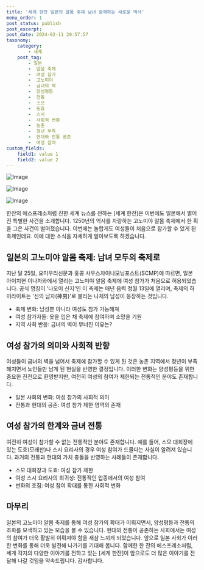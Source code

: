 ```yaml
---
title: '세계 한잔 일본의 알몸 축제 남녀 함께하는 새로운 역사'
menu_order: 1
post_status: publish
post_excerpt: 
post_date: 2024-02-11 20:57:57
taxonomy:
    category:
        - 세계
    post_tag:
        - 일본
        -  알몸 축제
        -  여성 참가
        -  고노미야
        -  금녀의 벽
        -  양성평등
        -  전통
        -  스모
        -  도효
        -  스시
        -  사회적 변화
        -  농촌
        -  청년 부족
        -  현대와 전통 공존
        -  여성 참여
custom_fields:
    field1: value 1
    field2: value 2
---
```


![Image](https://imgnews.pstatic.net/image/025/2024/02/11/0003340735_001_20240211190901055.jpg?type=w647)

![Image](https://imgnews.pstatic.net/image/025/2024/02/11/0003340735_002_20240211190901097.jpg?type=w647)

![Image](https://imgnews.pstatic.net/image/025/2024/02/11/0003340735_003_20240211190901132.jpg?type=w647)

한잔의 에스프레소처럼 진한 세계 뉴스를 전하는 [세계 한잔]은 이번에도 일본에서 벌어진 특별한 사건을 소개합니다. 1250년의 역사를 자랑하는 고노미야 알몸 축제에서 한 획을 그은 사건이 벌어졌습니다. 이번에는 놀랍게도 여성들이 처음으로 참가할 수 있게 된 축제인데요. 이에 대한 소식을 자세하게 알아보도록 하겠습니다.
## 일본의 고노미야 알몸 축제: 남녀 모두의 축제로
지난 달 25일, 요미우리신문과 홍콩 사우스차이나모닝포스트(SCMP)에 따르면, 일본 아이치현 이나자와에서 열리는 고노미야 알몸 축제에 여성 참가가 처음으로 허용되었습니다. 공식 명칭이 '나오이 신지'인 이 축제는 매년 음력 정월 13일에 열리며, 축제의 하이라이트는 '신의 남자(神男)'로 불리는 나체의 남성이 등장하는 것입니다.
- 축제 변화: 남성뿐 아니라 여성도 참가 가능해져
- 여성 참가자들: 옷을 입은 채 축제에 참여하며 소망을 기원
- 지역 사회 반응: 금녀의 벽이 무너진 이유는?
## 여성 참가의 의미와 사회적 반향
여성들이 금녀의 벽을 넘어서 축제에 참가할 수 있게 된 것은 농촌 지역에서 청년이 부족해지면서 노인들만 남게 된 현실을 반영한 결정입니다. 이러한 변화는 양성평등을 위한 중요한 진전으로 환영받지만, 여전히 여성의 참여가 제한되는 전통적인 분야도 존재합니다.
- 일본 사회의 변화: 여성 참가의 사회적 의미
- 전통과 현대의 공존: 여성 참가 제한 영역의 존재
## 여성 참가의 한계와 금녀 전통
여전히 여성이 참가할 수 없는 전통적인 분야도 존재합니다. 예를 들어, 스모 대회장에 있는 도효(모래판)나 스시 요리사의 경우 여성 참여가 드물다는 사실이 알려져 있습니다. 과거의 전통과 현대의 가치 충돌을 반영하는 사례들이 존재합니다.
- 스모 대회장과 도효: 여성 참가 제한
- 여성 스시 요리사의 희귀성: 전통적인 업종에서의 여성 참여
- 변화의 조짐: 여성 참여 확대를 통한 사회적 변화
## 마무리
일본의 고노미야 알몸 축제를 통해 여성 참가의 확대가 이뤄지면서, 양성평등과 전통의 조화를 모색하고 있는 모습을 볼 수 있습니다. 현대와 전통이 공존하는 사회에서는 여성의 참여가 더욱 활발히 이뤄져야 함을 새삼 느끼게 되었습니다. 앞으로 일본 사회가 이러한 변화를 통해 더욱 발전해 나가기를 기대해 봅니다. 함께한 한 잔의 에스프레소처럼, 세계 각지의 다양한 이야기를 전하고 있는 [세계 한잔]이 앞으로도 더 많은 이야기를 전달해 나갈 것임을 약속드립니다. 감사합니다.
